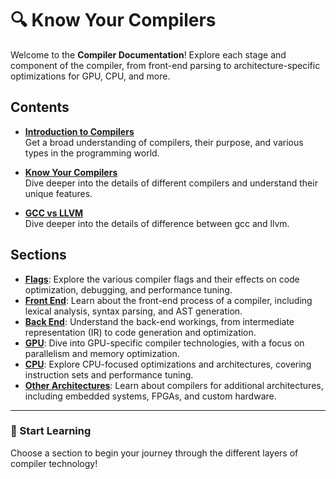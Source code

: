 # 🔍 Know Your Compilers

Welcome to the **Compiler Documentation**! Explore each stage and component of the compiler, from front-end parsing to architecture-specific optimizations for GPU, CPU, and more.

## Contents

- **[Introduction to Compilers](intro.md)**  
  Get a broad understanding of compilers, their purpose, and various types in the programming world.

- **[Know Your Compilers](Know_Your_Compilers.md)**  
  Dive deeper into the details of different compilers and understand their unique features.


- **[GCC vs LLVM](gcc_vs_llvm.md)**  
  Dive deeper into the details of difference between gcc and llvm.

## Sections

- **[Flags](flag/index.md)**: Explore the various compiler flags and their effects on code optimization, debugging, and performance tuning.
- **[Front End](front_end/index.md)**: Learn about the front-end process of a compiler, including lexical analysis, syntax parsing, and AST generation.
- **[Back End](back_end/index.md)**: Understand the back-end workings, from intermediate representation (IR) to code generation and optimization.
- **[GPU](GPU/index.md)**: Dive into GPU-specific compiler technologies, with a focus on parallelism and memory optimization.
- **[CPU](CPU/index.md)**: Explore CPU-focused optimizations and architectures, covering instruction sets and performance tuning.
- **[Other Architectures](other_arch/index.md)**: Learn about compilers for additional architectures, including embedded systems, FPGAs, and custom hardware.

---

### 🚀 Start Learning
Choose a section to begin your journey through the different layers of compiler technology!
